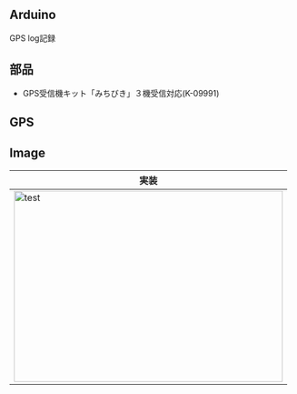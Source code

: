 ## Arduino
GPS log記録

## 部品
* GPS受信機キット「みちびき」３機受信対応(K-09991)

## GPS



## Image
|実装|
|---|
|<img src="" alt="test" title="test" width="473" height="336">|
